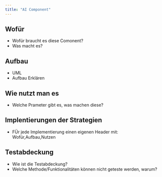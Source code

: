 ```yaml
---
title: "AI Component"
---
```


## Wofür
- Wofür braucht es diese Comonent?
- Was macht es? 

## Aufbau

- UML
- Aufbau Erklären

## Wie nutzt man es
- Welche Prameter gibt es, was machen diese? 

## Implentierungen der Strategien
- FÜr jede Implementierung einen eigenen Header mit: Wofür,Aufbau,Nutzen

## Testabdeckung
- Wie ist die Testabdeckung?
- Welche Methode/Funktionalitäten können nicht geteste werden, warum? 